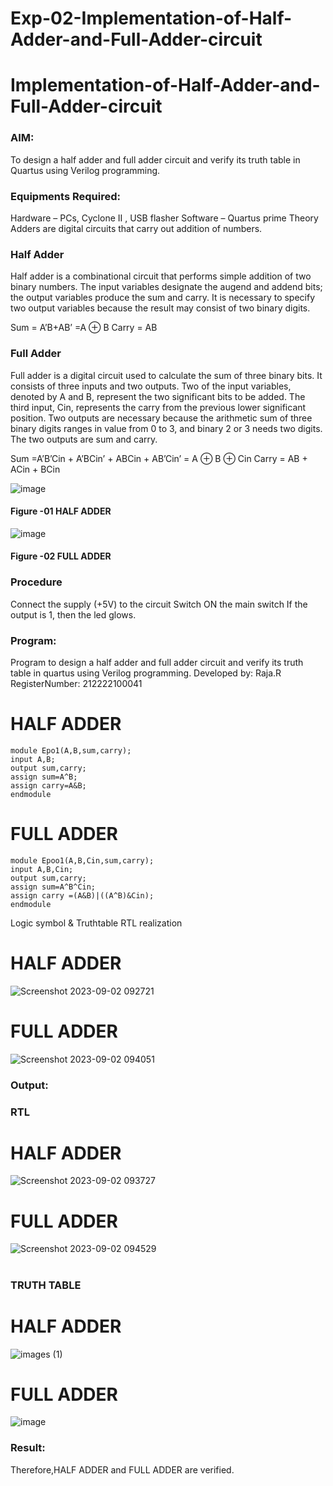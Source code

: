 # Exp-02-Implementation-of-Half-Adder-and-Full-Adder-circuit

# Implementation-of-Half-Adder-and-Full-Adder-circuit
### AIM:
To design a half adder and full adder circuit and verify its truth table in Quartus using Verilog programming.

### Equipments Required:
Hardware – PCs, Cyclone II , USB flasher
Software – Quartus prime
Theory
Adders are digital circuits that carry out addition of numbers.

### Half Adder
Half adder is a combinational circuit that performs simple addition of two binary numbers. The input variables designate the augend and addend bits; the output variables produce the sum and carry. It is necessary to specify two output variables because the result may consist of two binary digits.

Sum = A’B+AB’ =A ⊕ B Carry = AB

### Full Adder
Full adder is a digital circuit used to calculate the sum of three binary bits. It consists of three inputs and two outputs. Two of the input variables, denoted by A and B, represent the two significant bits to be added. The third input, Cin, represents the carry from the previous lower significant position. Two outputs are necessary because the arithmetic sum of three binary digits ranges in value from 0 to 3, and binary 2 or 3 needs two digits. The two outputs are sum and carry.

Sum =A’B’Cin + A’BCin’ + ABCin + AB’Cin’ = A ⊕ B ⊕ Cin Carry = AB + ACin + BCin

 ![image](https://user-images.githubusercontent.com/36288975/163552156-a13e5a56-c638-4110-97d9-8896907c8d25.png)

#### Figure -01 HALF ADDER 


![image](https://user-images.githubusercontent.com/36288975/163552057-b3547877-6d07-45b4-b7e0-bcfebfad9e1d.png)

#### Figure -02 FULL ADDER 

### Procedure

Connect the supply (+5V) to the circuit
Switch ON the main switch
If the output is 1, then the led glows.
### Program:

Program to design a half adder and full adder circuit and verify its truth table in quartus using Verilog programming.
Developed by: Raja.R
RegisterNumber:  212222100041
# HALF ADDER
```
module Epo1(A,B,sum,carry);
input A,B;
output sum,carry;
assign sum=A^B;
assign carry=A&B;
endmodule
```
# FULL ADDER
```
module Epoo1(A,B,Cin,sum,carry);
input A,B,Cin;
output sum,carry;
assign sum=A^B^Cin;
assign carry =(A&B)|((A^B)&Cin);
endmodule
```
Logic symbol & Truthtable
RTL realization
# HALF ADDER
![Screenshot 2023-09-02 092721](https://github.com/Raja8334/Exp-02-Implementation-of-Half-Adder-and-Full-Adder-circuit/assets/120719634/9d926edb-22aa-4407-a5fd-d9443d4bf407)
# FULL ADDER
![Screenshot 2023-09-02 094051](https://github.com/Raja8334/Exp-02-Implementation-of-Half-Adder-and-Full-Adder-circuit/assets/120719634/d2e59604-65f6-4c75-9aa2-88fdd619d3fe)


### Output:
### RTL
# HALF ADDER 

![Screenshot 2023-09-02 093727](https://github.com/Raja8334/Exp-02-Implementation-of-Half-Adder-and-Full-Adder-circuit/assets/120719634/44b3d286-a4ac-4793-bdbc-8efc393d3e4e)
# FULL ADDER

![Screenshot 2023-09-02 094529](https://github.com/Raja8334/Exp-02-Implementation-of-Half-Adder-and-Full-Adder-circuit/assets/120719634/16b7222f-4c98-4cd5-ba5d-73cc952929fd)


#


### TRUTH TABLE 
# HALF ADDER

![images (1)](https://github.com/Raja8334/Exp-02-Implementation-of-Half-Adder-and-Full-Adder-circuit/assets/120719634/20172e9a-9c5b-419d-bc44-06093ae44748)

# FULL ADDER

![image](https://github.com/Raja8334/Exp-02-Implementation-of-Half-Adder-and-Full-Adder-circuit/assets/120719634/8ef38e44-6181-4dc0-a3d5-79e837998a03)




### Result:
Therefore,HALF ADDER and FULL ADDER are verified.

